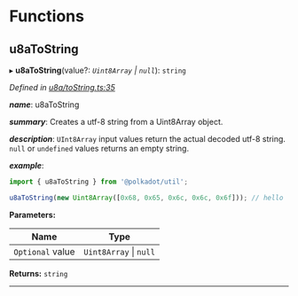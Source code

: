 

# Functions

<a id="u8atostring"></a>

##  u8aToString

▸ **u8aToString**(value?: *`Uint8Array` \| `null`*): `string`

*Defined in [u8a/toString.ts:35](https://github.com/polkadot-js/common/blob/1ac6c26/packages/util/src/u8a/toString.ts#L35)*

*__name__*: u8aToString

*__summary__*: Creates a utf-8 string from a Uint8Array object.

*__description__*: `UInt8Array` input values return the actual decoded utf-8 string. `null` or `undefined` values returns an empty string.

*__example__*:   

```javascript
import { u8aToString } from '@polkadot/util';

u8aToString(new Uint8Array([0x68, 0x65, 0x6c, 0x6c, 0x6f])); // hello
```

**Parameters:**

| Name | Type |
| ------ | ------ |
| `Optional` value | `Uint8Array` \| `null` |

**Returns:** `string`

___

